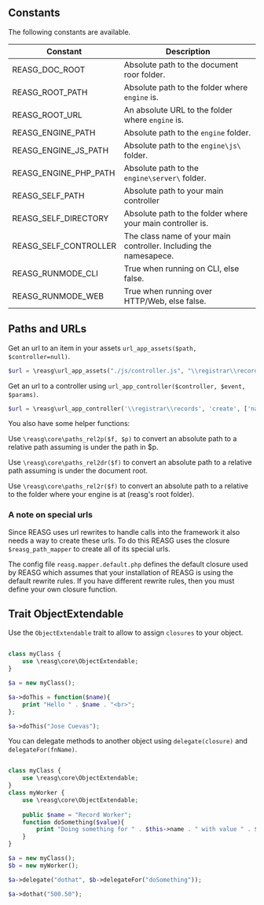 
## Constants ##

The following constants are available.

| Constant | Description |
|----------|-------------|
| REASG_DOC_ROOT | Absolute path to the document roor folder. |
| REASG_ROOT_PATH | Absolute path to the folder where ```engine``` is. |
| REASG_ROOT_URL | An absolute URL to the folder where ```engine``` is. |
| REASG_ENGINE_PATH | Absolute path to the ```engine``` folder. |
| REASG_ENGINE_JS_PATH | Absolute path to the ```engine\js\``` folder. |
| REASG_ENGINE_PHP_PATH | Absolute path to the ```engine\server\``` folder. |
| REASG_SELF_PATH | Absolute path to your main controller |
| REASG_SELF_DIRECTORY | Absolute path to the folder where your main controller is. |
| REASG_SELF_CONTROLLER | The class name of your main controller. Including the namesapece. |
| REASG_RUNMODE_CLI | True when running on CLI, else false. |
| REASG_RUNMODE_WEB | True when running over HTTP/Web, else false. |


## Paths and URLs ##

Get an url to an item in your assets ```url_app_assets($path, $controller=null)```.

```php
$url = \reasg\url_app_assets("./js/controller.js", "\\registrar\\records");
```

Get an url to a controller using ```url_app_controller($controller, $event, $params)```.

```php
$url = \reasg\url_app_controller('\\registrar\\records', 'create', ['name'=>'jose']);
```

You also have some helper functions:

Use ```\reasg\core\paths_rel2p($f, $p)``` to convert an absolute path to a relative path assuming is under the path in $p.

Use ```\reasg\core\paths_rel2dr($f)``` to convert an absolute path to a relative path assuming is under the document root.

Use ```\reasg\core\paths_rel2r($f)``` to convert an absolute path to a relative to the folder where your engine is at (reasg's root folder).


### A note on special urls ###
Since REASG uses url rewrites to handle calls into the framework it also needs a way to create these urls. To do this REASG uses the closure ```$reasg_path_mapper``` to create all of its special urls.

The config file ```reasg.mapper.default.php``` defines the default closure used by REASG which assumes that your installation of REASG is using the default rewrite rules. If you have different rewrite rules, then you must define your own closure function.





## Trait ObjectExtendable ##


Use the ```ObjectExtendable``` trait to allow to assign ```closures``` to your object.

```php

class myClass {
	use \reasg\core\ObjectExtendable;
}

$a = new myClass();

$a->doThis = function($name){
	print "Hello " . $name . "<br>";
};

$a->doThis("Jose Cuevas");
```

You can delegate methods to another object using ```delegate(closure)``` and ```delegateFor(fnName)```.

```php

class myClass {
	use \reasg\core\ObjectExtendable;
}
class myWorker {
	use \reasg\core\ObjectExtendable;
	
	public $name = "Record Worker";
	function doSomething($value){
		print "Doing something for " . $this->name . " with value " . $value . ".<br>";
	}
}

$a = new myClass();
$b = new myWorker();

$a->delegate("dothat", $b->delegateFor("doSomething"));

$a->dothat("500.50");
```


